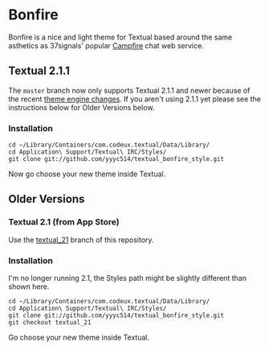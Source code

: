 # Bonfire

Bonfire is a nice and light theme for Textual based around the same asthetics as
37signals' popular [Campfire](http://campfirenow.com) chat web service.

## Textual 2.1.1

The `master` branch now only supports Textual 2.1.1 and newer because of the recent [theme engine
changes][theme_engine].  If you aren't using 2.1.1 yet please see the instructions below for Older Versions below.

[theme_engine]: https://github.com/Codeux/Textual/wiki/Style-Developers:-Migrating-to-2.1.1

### Installation

    cd ~/Library/Containers/com.codeux.textual/Data/Library/
    cd Application\ Support/Textual\ IRC/Styles/
    git clone git://github.com/yyyc514/textual_bonfire_style.git

Now go choose your new theme inside Textual.

<a name="older"></a>
## Older Versions

### Textual 2.1 (from App Store)

Use the [textual_21](https://github.com/yyyc514/textual_bonfire_style/tree/textual_21) branch
of this repository.

### Installation

I'm no longer running 2.1, the Styles path might be slightly different than shown here.

    cd ~/Library/Containers/com.codeux.textual/Data/Library/
    cd Application\ Support/Textual\ IRC/Styles/
    git clone git://github.com/yyyc514/textual_bonfire_style.git
    git checkout textual_21


Go choose your new theme inside Textual.